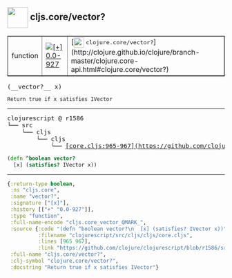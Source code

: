 ## <img width="48px" valign="middle" src="http://i.imgur.com/Hi20huC.png"> cljs.core/vector?

 <table border="1">
<tr>
<td>function</td>
<td><a href="https://github.com/cljsinfo/api-refs/tree/0.0-927"><img valign="middle" alt="[+] 0.0-927" src="https://img.shields.io/badge/+-0.0--927-lightgrey.svg"></a> </td>
<td>
[<img height="24px" valign="middle" src="http://i.imgur.com/1GjPKvB.png"> <samp>clojure.core/vector?</samp>](http://clojure.github.io/clojure/branch-master/clojure.core-api.html#clojure.core/vector?)
</td>
</tr>
</table>

 <samp>
(__vector?__ x)<br>
</samp>

```
Return true if x satisfies IVector
```

---

 <pre>
clojurescript @ r1586
└── src
    └── cljs
        └── cljs
            └── <ins>[core.cljs:965-967](https://github.com/clojure/clojurescript/blob/r1586/src/cljs/cljs/core.cljs#L965-L967)</ins>
</pre>

```clj
(defn ^boolean vector?
  [x] (satisfies? IVector x))
```


---

```clj
{:return-type boolean,
 :ns "cljs.core",
 :name "vector?",
 :signature ["[x]"],
 :history [["+" "0.0-927"]],
 :type "function",
 :full-name-encode "cljs.core_vector_QMARK_",
 :source {:code "(defn ^boolean vector?\n  [x] (satisfies? IVector x))",
          :filename "clojurescript/src/cljs/cljs/core.cljs",
          :lines [965 967],
          :link "https://github.com/clojure/clojurescript/blob/r1586/src/cljs/cljs/core.cljs#L965-L967"},
 :full-name "cljs.core/vector?",
 :clj-symbol "clojure.core/vector?",
 :docstring "Return true if x satisfies IVector"}

```
